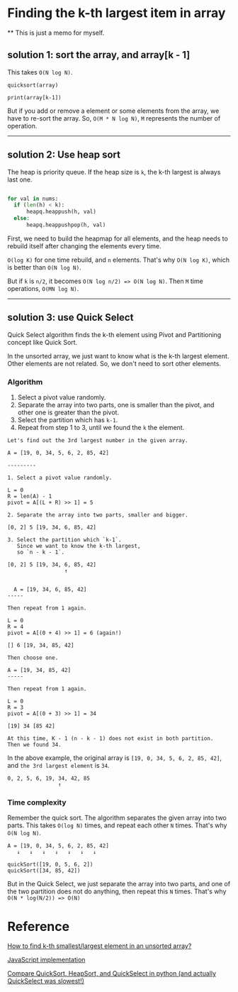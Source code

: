 # Finding the k-th largest item in array

** This is just a memo for myself.

## solution 1: sort the array, and array[k - 1]

This takes `O(N log N)`.

```
quicksort(array)

print(array[k-1])
```

But if you add or remove a element or some elements from the array,
we have to re-sort the array.
So, `O(M * N log N)`, `M` represents the number of operation.

------

## solution 2: Use heap sort

The heap is priority queue.
If the heap size is `k`, the k-th largest is always last one.

```python

for val in nums:
  if (len(h) < k):
      heapq.heappush(h, val)
  else:
      heapq.heappushpop(h, val)
```

First, we need to build the heapmap for all elements,
and the heap needs to rebuild itself after changing the elements every time.

`O(log K)` for one time rebuild, and `n` elements.
That's why `O(N log K)`, which is better than `O(N log N)`.

But if `k` is `n/2`, it becomes `O(N log n/2) => O(N log N)`.
Then `M` time operations, `O(MN log N)`.

-----------

## solution 3: use Quick Select

Quick Select algorithm finds the k-th element using Pivot and Partitioning concept like Quick Sort.

In the unsorted array, we just want to know what is the k-th largest element.
Other elements are not related. So, we don't need to sort other elements.

### Algorithm

1. Select a pivot value randomly.
2. Separate the array into two parts, one is smaller than the pivot, and other one is greater than the pivot.
3. Select the partition which has `k-1`.
4. Repeat from step 1 to 3, until we found the `k` the element.

```
Let's find out the 3rd largest number in the given array.

A = [19, 0, 34, 5, 6, 2, 85, 42]

---------

1. Select a pivot value randomly.

L = 0
R = len(A) - 1
pivot = A[(L + R) >> 1] = 5

2. Separate the array into two parts, smaller and bigger.

[0, 2] 5 [19, 34, 6, 85, 42]

3. Select the partition which `k-1`.
   Since we want to know the k-th largest,
   so `n - k - 1`.

[0, 2] 5 [19, 34, 6, 85, 42]
                  ↑


  A = [19, 34, 6, 85, 42]
-----

Then repeat from 1 again.

L = 0
R = 4
pivot = A[(0 + 4) >> 1] = 6 (again!)

[] 6 [19, 34, 85, 42]

Then choose one.

A = [19, 34, 85, 42]
-----

Then repeat from 1 again.

L = 0
R = 3
pivot = A[(0 + 3) >> 1] = 34

[19] 34 [85 42]

At this time, K - 1 (n - k - 1) does not exist in both partition.
Then we found 34.
```

In the above example, the original array is `[19, 0, 34, 5, 6, 2, 85, 42]`,
and `the 3rd largest element` is `34`.

```
0, 2, 5, 6, 19, 34, 42, 85
                ↑
```

### Time complexity

Remember the quick sort. The algorithm separates the given array into two parts.
This takes `O(log N)` times, and repeat each other `N` times. That's why `O(N log N)`.

```
A = [19, 0, 34, 5, 6, 2, 85, 42]
   ↓   ↓   ↓   ↓   ↓   ↓   ↓

quickSort([19, 0, 5, 6, 2])
quickSort([34, 85, 42])
```

But in the Quick Select, we just separate the array into two parts,
and one of the two partition does not do anything, then repeat this `N` times. That's why `O(N * log(N/2)) => O(N)`


# Reference

[How to find k-th smallest/largest element in an unsorted array?](https://medium.com/analytics-vidhya/how-to-find-k-th-smallest-largest-element-in-an-unsorted-array-4ab7015d802a)

[JavaScript implementation](https://leetcode.com/problems/kth-largest-element-in-a-stream/discuss/1405458/Javascript-QuickSelect)

[Compare QuickSort, HeapSort, and QuickSelect in python (and actually QuickSelect was slowest!)](https://leetcode.com/submissions/detail/574976004/)
